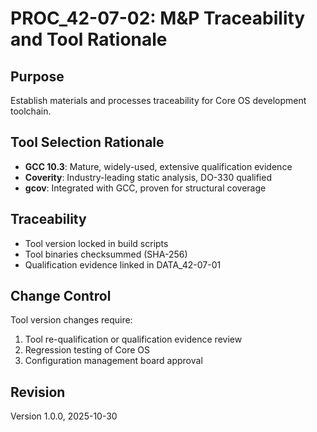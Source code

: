 # PROC_42-07-02: M&P Traceability and Tool Rationale

## Purpose
Establish materials and processes traceability for Core OS development toolchain.

## Tool Selection Rationale
- **GCC 10.3**: Mature, widely-used, extensive qualification evidence
- **Coverity**: Industry-leading static analysis, DO-330 qualified
- **gcov**: Integrated with GCC, proven for structural coverage

## Traceability
- Tool version locked in build scripts
- Tool binaries checksummed (SHA-256)
- Qualification evidence linked in DATA_42-07-01

## Change Control
Tool version changes require:
1. Tool re-qualification or qualification evidence review
2. Regression testing of Core OS
3. Configuration management board approval

## Revision
Version 1.0.0, 2025-10-30
